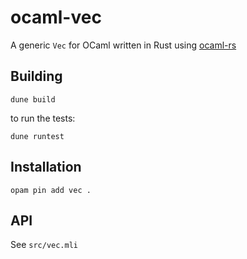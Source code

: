 # ocaml-vec

A generic `Vec` for OCaml written in Rust using [ocaml-rs](https://github.com/zshipko/ocaml-rs)

## Building

    dune build

to run the tests:

    dune runtest

## Installation

    opam pin add vec .

## API

See `src/vec.mli`

